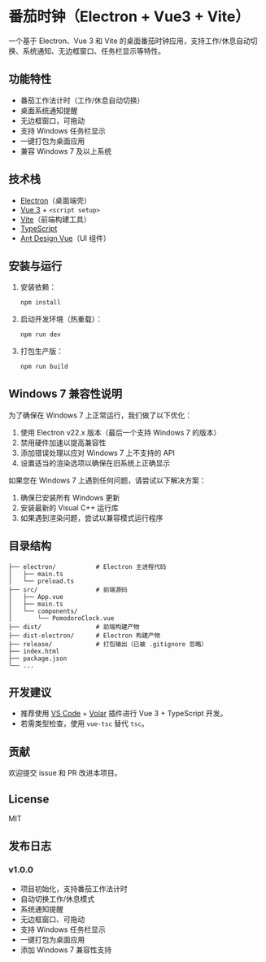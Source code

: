 # 番茄时钟（Electron + Vue3 + Vite）

一个基于 Electron、Vue 3 和 Vite 的桌面番茄时钟应用，支持工作/休息自动切换、系统通知、无边框窗口、任务栏显示等特性。

## 功能特性
- 番茄工作法计时（工作/休息自动切换）
- 桌面系统通知提醒
- 无边框窗口，可拖动
- 支持 Windows 任务栏显示
- 一键打包为桌面应用
- 兼容 Windows 7 及以上系统

## 技术栈
- [Electron](https://www.electronjs.org/)（桌面端壳）
- [Vue 3](https://v3.vuejs.org/) + `<script setup>`
- [Vite](https://vitejs.dev/)（前端构建工具）
- [TypeScript](https://www.typescriptlang.org/)
- [Ant Design Vue](https://www.antdv.com/)（UI 组件）

## 安装与运行

1. 安装依赖：
   ```bash
   npm install
   ```
2. 启动开发环境（热重载）：
   ```bash
   npm run dev
   ```
3. 打包生产版：
   ```bash
   npm run build
   ```

## Windows 7 兼容性说明

为了确保在 Windows 7 上正常运行，我们做了以下优化：

1. 使用 Electron v22.x 版本（最后一个支持 Windows 7 的版本）
2. 禁用硬件加速以提高兼容性
3. 添加错误处理以应对 Windows 7 上不支持的 API
4. 设置适当的渲染选项以确保在旧系统上正确显示

如果您在 Windows 7 上遇到任何问题，请尝试以下解决方案：

1. 确保已安装所有 Windows 更新
2. 安装最新的 Visual C++ 运行库
3. 如果遇到渲染问题，尝试以兼容模式运行程序

## 目录结构
```
├── electron/           # Electron 主进程代码
│   ├── main.ts
│   └── preload.ts
├── src/                # 前端源码
│   ├── App.vue
│   ├── main.ts
│   └── components/
│       └── PomodoroClock.vue
├── dist/               # 前端构建产物
├── dist-electron/      # Electron 构建产物
├── release/            # 打包输出（已被 .gitignore 忽略）
├── index.html
├── package.json
└── ...
```

## 开发建议
- 推荐使用 [VS Code](https://code.visualstudio.com/) + [Volar](https://marketplace.visualstudio.com/items?itemName=Vue.volar) 插件进行 Vue 3 + TypeScript 开发。
- 若需类型检查，使用 `vue-tsc` 替代 `tsc`。

## 贡献
欢迎提交 issue 和 PR 改进本项目。

## License
MIT

## 发布日志

### v1.0.0
- 项目初始化，支持番茄工作法计时
- 自动切换工作/休息模式
- 系统通知提醒
- 无边框窗口、可拖动
- 支持 Windows 任务栏显示
- 一键打包为桌面应用
- 添加 Windows 7 兼容性支持
